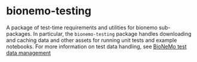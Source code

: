 # bionemo-testing

A package of test-time requirements and utilities for bionemo sub-packages. In particular, the `bionemo-testing` package
handles downloading and caching data and other assets for running unit tests and example notebooks. For more information
on test data handling, see [BioNeMo test data management](https://github.com/NVIDIA/bionemo-framework/blob/main/sub-packages/bionemo-testing/src/bionemo/testing/data/README.md)
